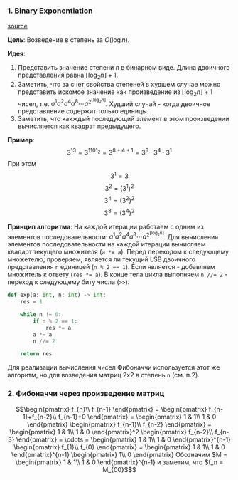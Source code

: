 ### 1. Binary Exponentiation
[source](https://cp-algorithms.com/algebra/binary-exp.html)

**Цель**: Возведение в степень за $O(\log n)$.

**Идея**: 
1. Представить значение степени $n$ в бинарном виде. Длина двоичного представления равна $\lfloor\log_2{n}\rfloor + 1$.
2. Заметить, что за счет свойства степеней в худшем случае можно представить искомое значение как произведение из $\lfloor\log_2{n}\rfloor + 1$ чисел, т.е. $a^1 a^2 a^4 a^8 \cdots a^{2^{\lfloor\log_2{n}\rfloor}}$. Худший случай - когда двоичное представление содержит только единицы.
3. Заметить, что какждый последующий элемент в этом произведении вычисляется как квадрат предыдущего.

**Пример**: 
$$3^{13}=3^{1101_2}=3^{8+4+1}=3^8\cdot3^4\cdot3^1$$ 
При этом
$$3^1 = 3$$
$$3^2 = (3^1)^2$$
$$3^4 = (3^2)^2$$
$$3^8 = (3^4)^2$$

**Принцип алгоритма**:
На каждой итерации работаем с одним из элементов последовательности: $a^1 a^2 a^4 a^8 \cdots a^{2^{\lfloor\log_2{n}\rfloor}}$. Для вычисления элементов последовательности на каждой итерации вычисляем квадарт текущего множителя (`a *= a`). Перед переходом к следующему множетелю, проверяем, является ли текущий LSB двоичного представления `n` единицей (`n % 2 == 1`). Если является - добавляем множитель к ответу (`res *= a`). В конце тела цикла выполняем `n //= 2` - переход к следующему биту числа (`>>`).
```python
def exp(a: int, n: int) -> int:
    res = 1

    while n != 0:       
        if n % 2 == 1:
            res *= a
        a *= a
        n //= 2

    return res
```

Для реализации вычисления чисел Фибоначчи используется этот же алгоритм, но для возведения матриц 2x2 в степень `n` (см. п.2).

### 2. Фибоначчи через произведение матриц
```math
\begin{pmatrix}
f_{n}\\
f_{n-1}
\end{pmatrix}
=
\begin{pmatrix}
f_{n-1}+f_{n-2}\\
f_{n-1}+0
\end{pmatrix}
=
\begin{pmatrix}
1 & 1\\
1 & 0
\end{pmatrix}
\begin{pmatrix}
f_{n-1}\\
f_{n-2}
\end{pmatrix}
=
\begin{pmatrix}
1 & 1\\
1 & 0
\end{pmatrix}^2
\begin{pmatrix}
f_{n-2}\\
f_{n-3}
\end{pmatrix}
=
\cdots
=
\begin{pmatrix}
1 & 1\\
1 & 0
\end{pmatrix}^{n-1}
\begin{pmatrix}
f_{1}\\
f_{0}
\end{pmatrix}
=
\begin{pmatrix}
1 & 1\\
1 & 0
\end{pmatrix}^{n-1}
\begin{pmatrix}
1\\
0
\end{pmatrix}

Обозначим $M = \begin{pmatrix}
1 & 1\\
1 & 0
\end{pmatrix}^{n-1}
и заметим, что $f_n = M_{00}$
```
